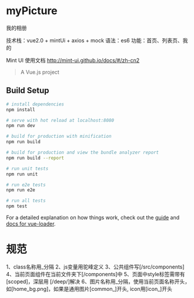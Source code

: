 # myPicture

我的相册

技术栈：vue2.0 + mintUi + axios + mock
语法：es6
功能：首页、列表页、我的

Mint UI 使用文档
http://mint-ui.github.io/docs/#/zh-cn2
> A Vue.js project
## Build Setup

``` bash
# install dependencies
npm install

# serve with hot reload at localhost:8080
npm run dev

# build for production with minification
npm run build

# build for production and view the bundle analyzer report
npm run build --report

# run unit tests
npm run unit

# run e2e tests
npm run e2e

# run all tests
npm test
```

For a detailed explanation on how things work, check out the [guide](http://vuejs-templates.github.io/webpack/) and [docs for vue-loader](http://vuejs.github.io/vue-loader).

# 规范
1、class名称用_分隔
2、js变量用驼峰定义
3、公共组件写[/src/components]
4、当前页面组件在当前文件夹下[/components]中
5、页面中style标签需带有[scoped]，深层用 [/deep/]解决
6、图片名称用_分隔，使用当前页面名称开头，如[home_bg.png]，如果是通用图片[common_]开头, icon用[icon_]开头

